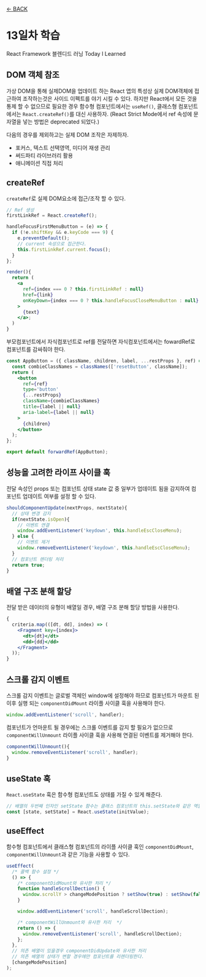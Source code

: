 [← BACK](./README.md)

# 13일차 학습

React Framework 블렌디드 러닝 Today I Learned

## DOM 객체 참조

가상 DOM을 통해 실제DOM을 업데이트 하는 React 앱의 특성상 실제 DOM객체에 접근하여 조작하는것은 사이드 이펙트를 야기 시킬 수 있다.
하지만 React에서 모든 것을 통제 할 수 없으므로 필요한 경우 함수형 컴포넌트에서는 `useRef()`, 클래스형 컴포넌트에서는 `React.createRef()`를 대신 사용하자.
(React Strict Mode에서 ref 속성에 문자열을 넣는 방법은 deprecated 되었다.)

다음의 경우를 제외하고는 실제 DOM 조작은 자제하자.

- 포커스, 텍스트 선택영역, 미디어 재생 관리
- 써드파티 라이브러리 활용
- 애니메이션 직접 처리

## createRef

`createRef`로 실제 DOM요소에 접근/조작 할 수 있다.

```jsx
// Ref 생성
firstLinkRef = React.createRef();

handleFocusFirstMenuButton = (e) => {
  if (!e.shiftKey && e.keyCode === 9) {
    e.preventDefault();
    // current 속성으로 접근한다.
    this.firstLinkRef.current.focus();
  }
};

render(){
  return (
    <a
      ref={index === 0 ? this.firstLinkRef : null}
      href={link}
      onKeyDown={index === 0 ? this.handleFocusCloseMenuButton : null}
    >
      {text}
    </a>;
  )
}
```

부모컴포넌트에서 자식컴포넌트로 ref를 전달하면 자식컴포넌트에서는 fowardRef로 컴포넌트를 감싸줘야 한다.

```jsx
const AppButton = ({ className, children, label, ...restProps }, ref) => {
  const combieClassNames = classNames(['resetButton', className]);
  return (
    <button
      ref={ref}
      type='button'
      {...restProps}
      className={combieClassNames}
      title={label || null}
      aria-label={label || null}
    >
      {children}
    </button>
  );
};

export default forwardRef(AppButton);
```

## 성능을 고려한 라이프 사이클 훅

전달 속성인 props 또는 컴포넌트 상태 state 값 중 일부가 업데이트 됨을 감지하여 컴포넌트 업데이트 여부를 설정 할 수 있다.

```jsx
shouldComponentUpdate(nextProps, nextState){
  // 상태 변경 감지
  if(nextState.isOpen){
    // 이벤트 연결
    window.addEventListener('keydown', this.handleEscCloseMenu);
  } else {
    // 이벤트 제거
    window.removeEventListener('keydown', this.handleEscCloseMenu);
  }
  // 컴포넌트 렌더링 처리
  return true;
}
```

## 배열 구조 분해 할당

전달 받은 데이터의 유형이 배열일 경우, 배열 구조 분해 할당 방법을 사용한다.

```jsx
{
  criteria.map(([dt, dd], index) => (
    <Fragment key={index}>
      <dt>{dt}</dt>
      <dd>{dd}</dd>
    </Fragment>
  ));
}
```

## 스크롤 감지 이벤트

스크롤 감지 이벤트는 글로벌 객체인 window에 설정해야 하므로 컴포넌트가 마운트 된 이후 실행 되는 `componentDidMount` 라이플 사이클 훅을 사용해야 한다.

```jsx
window.addEventListener('scroll', handler);
```

컴포넌트가 언마운트 될 경우에는 스크롤 이벤트를 감지 할 필요가 없으므로 `componentWillUnmount` 라이플 사이클 훅을 사용해 연결된 이벤트를 제거해야 한다.

```jsx
componentWillUnmount(){
  window.removeEventListener('scroll', handler);
}
```

## useState 훅

`React.useState` 훅은 함수형 컴포넌트도 상태를 가질 수 있게 해준다.

```jsx
// 배열의 두번째 인자인 setState 함수는 클래스 컴포넌트의 this.setState와 같은 역할을 한다.
const [state, setState] = React.useState(initValue);
```

## useEffect

함수형 컴포넌트에서 클래스형 컴포넌트의 라이플 사이클 훅인 `componentDidMount`, `componentWillUnmount`과 같은 기능을 사용할 수 있다.

```jsx
useEffect(
  /* 콜백 함수 설정 */
  () => {
    /* componentDidMount와 유사한 처리 */
    function handleScrollDection() {
      window.scrollY > changeModePosition ? setShow(true) : setShow(false);
    }

    window.addEventListener('scroll', handleScrollDection);

    /* componentWillUnmount와 유사한 처리  */
    return () => {
      window.removeEventListener('scroll', handleScrollDection);
    };
  },
  // 의존 배열이 있을경우 componentDidUpdate와 유사한 처리
  // 의존 배열의 상태가 변할 경우에만 컴포넌트를 리렌더링한다.
  [changeModePosition]
);
```

